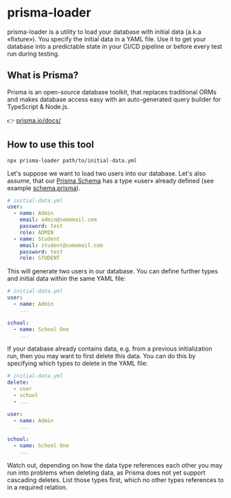 # prisma-loader

prisma-loader is a utility to load your database with initial data (a.k.a «fixture»). You specify the initial data in a YAML file. Use it to get your database into a predictable state in your CI/CD pipeline or before every test run during testing.

## What is Prisma?

Prisma is an open-source database toolkit, that replaces traditional ORMs and makes database access easy with an auto-generated query builder for TypeScript & Node.js.

👉 [prisma.io/docs/](https://www.prisma.io/docs/)

## How to use this tool

```
npx prisma-loader path/to/initial-data.yml
```

Let's suppose we want to load two users into our database. Let's also assume, that our [Prisma Schema](https://www.prisma.io/docs/reference/tools-and-interfaces/prisma-schema) has a type «user» already defined (see example [schema.prisma](/prisma/schema.prisma)).

```yaml
# initial-data.yml
user:
  - name: Admin
    email: admin@somemail.com
    password: test
    role: ADMIN
  - name: Student
    email: student@somemail.com
    password: test
    role: STUDENT
```

This will generate two users in our database. You can define further types and initial data within the same YAML file:

```yaml
# initial-data.yml
user:
  - name: Admin
    ...

school:
  - name: School One
    ...
```

If your database already contains data, e.g. from a previous initialization run, then you may want to first delete this data. You can do this by specifying which types to delete in the YAML file:

```yaml
# initial-data.yml
delete:
  - user
  - school
  - ...

user:
  - name: Admin
    ...

school:
  - name: School One
    ...
```

Watch out, depending on how the data type references each other you may run into problems when deleting data, as Prisma does not yet support cascading deletes. List those types first, which no other types references to in a required relation.
